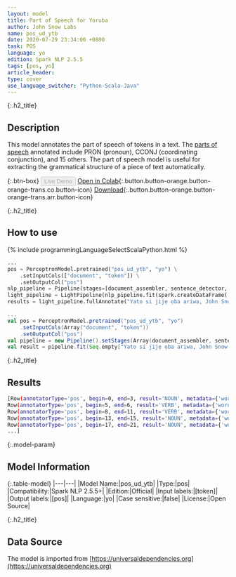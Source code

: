 ```yaml
---
layout: model
title: Part of Speech for Yoruba
author: John Snow Labs
name: pos_ud_ytb
date: 2020-07-29 23:34:00 +0800
task: POS
language: yo
edition: Spark NLP 2.5.5
tags: [pos, yo]
article_header:
type: cover
use_language_switcher: "Python-Scala-Java"
---
```


{:.h2_title}
## Description
This model annotates the part of speech of tokens in a text. The [parts of speech](https://universaldependencies.org/u/pos/) annotated include PRON (pronoun), CCONJ (coordinating conjunction), and 15 others. The part of speech model is useful for extracting the grammatical structure of a piece of text automatically.

{:.btn-box}
<button class="button button-orange" disabled>Live Demo</button>
[Open in Colab](https://colab.research.google.com/github/JohnSnowLabs/spark-nlp-workshop/blob/2da56c087da53a2fac1d51774d49939e05418e57/tutorials/Certification_Trainings/Public/6.Playground_DataFrames.ipynb){:.button.button-orange.button-orange-trans.co.button-icon}
[Download](https://s3.amazonaws.com/auxdata.johnsnowlabs.com/public/models/pos_ud_ytb_yo_2.5.5_2.4_1596054392981.zip){:.button.button-orange.button-orange-trans.arr.button-icon}

{:.h2_title}
## How to use 

<div class="tabs-box" markdown="1">

{% include programmingLanguageSelectScalaPython.html %}

```python
...
pos = PerceptronModel.pretrained("pos_ud_ytb", "yo") \
    .setInputCols(["document", "token"]) \
    .setOutputCol("pos")
nlp_pipeline = Pipeline(stages=[document_assembler, sentence_detector, tokenizer, pos])
light_pipeline = LightPipeline(nlp_pipeline.fit(spark.createDataFrame([['']]).toDF("text")))
results = light_pipeline.fullAnnotate("Yato si jijẹ ọba ariwa, John Snow jẹ oṣoogun ara Gẹẹsi kan ati adari ninu idagbasoke anaesthesia ati imototo ilera.")
```

```scala
...
val pos = PerceptronModel.pretrained("pos_ud_ytb", "yo")
    .setInputCols(Array("document", "token"))
    .setOutputCol("pos")
val pipeline = new Pipeline().setStages(Array(document_assembler, sentence_detector, tokenizer, pos))
val result = pipeline.fit(Seq.empty["Yato si jijẹ ọba ariwa, John Snow jẹ oṣoogun ara Gẹẹsi kan ati adari ninu idagbasoke anaesthesia ati imototo ilera."].toDS.toDF("text")).transform(data)
```

{:.h2_title}
## Results

```bash
[Row(annotatorType='pos', begin=0, end=3, result='NOUN', metadata={'word': 'Yato'}),
Row(annotatorType='pos', begin=5, end=6, result='VERB', metadata={'word': 'si'}),
Row(annotatorType='pos', begin=8, end=11, result='VERB', metadata={'word': 'jijẹ'}),
Row(annotatorType='pos', begin=13, end=15, result='NOUN', metadata={'word': 'ọba'}),
Row(annotatorType='pos', begin=17, end=21, result='NOUN', metadata={'word': 'ariwa'}),
...]
```

{:.model-param}
## Model Information

{:.table-model}
|---|---|
|Model Name:|pos_ud_ytb|
|Type:|pos|
|Compatibility:|Spark NLP 2.5.5+|
|Edition:|Official|
|Input labels:|[token]|
|Output labels:|[pos]|
|Language:|yo|
|Case sensitive:|false|
|License:|Open Source|

{:.h2_title}
## Data Source
The model is imported from [https://universaldependencies.org](https://universaldependencies.org)